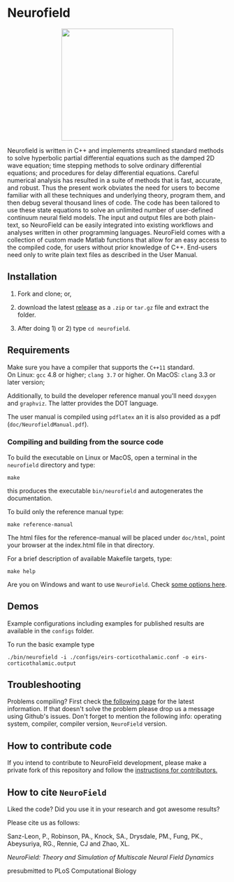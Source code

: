 # Neurofield  


<p align="center">
  <img width="256" height="256" src="https://github.com/BrainDynamicsUSYD/neurofield/blob/master/doc/img/neurofield_logo_dark_background_256x256.png">
</p>



Neurofield is written in C++ and implements streamlined standard methods to solve hyperbolic partial differential equations such as the damped 2D wave equation; time stepping methods to solve ordinary differential equations; and procedures for delay differential equations. Careful numerical analysis has resulted in a suite of methods that is fast, accurate, and robust. Thus the present work obviates the need for users to become familiar with all these techniques and underlying theory, program them, and then debug several thousand lines of code. The code has been tailored to use these state equations to solve an unlimited number of user-defined continuum neural field models. The input and output files are both plain-text, so NeuroField can be easily integrated into existing workflows and analyses written in other programming languages.
NeuroField comes with a collection of custom made Matlab functions that allow for an easy access to the compiled code, for users without prior knowledge of C++. End-users need only to write plain text files as described in the User Manual.


## Installation

1. Fork and clone; or,

2. download the latest [release](https://github.com/BrainDynamicsUSYD/neurofield/releases) as a `.zip` or `tar.gz` file and extract the folder.

3. After doing 1) or 2) type `cd neurofield`.

## Requirements

Make sure you have a compiler that supports the `C++11` standard.  
On Linux: `gcc` 4.8 or higher; `clang 3.7` or higher.
On MacOS: `clang` 3.3 or later version;

Additionally, to build the developer reference manual you'll need `doxygen` and `graphviz`. The latter provides the DOT language.

The user manual is compiled using `pdflatex` an it is also provided as a pdf (`doc/NeurofieldManual.pdf`).


### Compiling and building from the source code

To build the executable on Linux or MacOS, open a terminal in the `neurofield` directory and type:

    make

this produces the executable `bin/neurofield` and autogenerates the documentation. 

To build only the reference manual type:

    make reference-manual

The html files for the reference-manual will be placed under `doc/html`, point your browser at the index.html file in that directory.

For a brief description of available Makefile targets, type:

    make help

Are you on Windows and want to use `NeuroField`. Check [some options here](https://github.com/BrainDynamicsUSYD/neurofield/wiki/All:-Cross-platform-support). 


## Demos

Example configurations including examples for published results are available in the `configs` folder.

To run the basic example type

    ./bin/neurofield -i ./configs/eirs-corticothalamic.conf -o eirs-corticothalamic.output

## Troubleshooting

Problems compiling? First check [the following page](https://github.com/BrainDynamicsUSYD/neurofield/wiki/All:-Cross-platform-support) for the latest information. If that doesn't solve the problem please drop us a message using Github's issues. Don't forget to mention the following info: operating system, compiler, compiler version, `NeuroField` version. 

## How to contribute code

If you intend to contribute to NeuroField development, please make a private fork of this repository and follow the [instructions for contributors.](https://github.com/BrainDynamicsUSYD/neurofield/wiki/How-to-contribute-code-to-NeuroField)


## How to cite `NeuroField`

Liked the code? Did you use it in your research and got awesome results?

Please cite us as follows:
   
   Sanz-Leon, P., Robinson, PA., Knock, SA., Drysdale, PM., Fung, PK., Abeysuriya, RG.,
   Rennie, CJ and Zhao, XL.
   
   _NeuroField: Theory and Simulation of Multiscale Neural Field Dynamics_
   
   presubmitted to PLoS Computational Biology 


